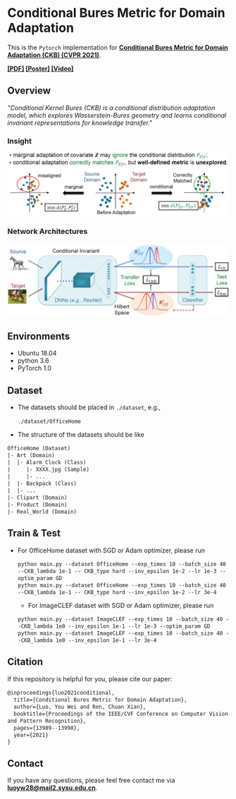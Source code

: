 # Conditional Bures Metric for Domain Adaptation

This is the `Pytorch` implementation for **[Conditional Bures Metric for Domain Adaptation (CKB) (CVPR 2021)](https://openaccess.thecvf.com/content/CVPR2021/html/Luo_Conditional_Bures_Metric_for_Domain_Adaptation_CVPR_2021_paper.html)**.

**[[PDF]](https://www.youweiluo.top/Papers/ConditionalBures_CVPR2021.pdf) [[Poster]](https://www.youweiluo.top/Papers/CKB_CVPR21_Poster.pdf) [[Video]](https://drive.google.com/file/d/1RMGOmWvt0eME9Mb2aPOvamX5KiEQU4TM/view?usp=sharing)**

## Overview

*"Conditional Kernel Bures (CKB) is a conditional distribution adaptation model, which explores Wasserstein-Bures geometry and learns conditional invariant representations for knowledge transfer."*

### Insight
![CKB_Insight](https://github.com/LavieLuo/Datasets/blob/master/CKB_Insight.PNG)

### Network Architectures
![NetworkArchitectures](https://github.com/LavieLuo/Datasets/blob/master/CKB_Network.PNG)

## Environments
- Ubuntu 18.04
- python 3.6
- PyTorch 1.0

## Dataset
- The datasets should be placed in `./dataset`, e.g.,

  `./dataset/OfficeHome`

- The structure of the datasets should be like
```
OfficeHome (Dataset)
|- Art (Domain)
|  |- Alarm_Clock (Class)
|     |- XXXX.jpg (Sample) 
|     |- ...
|  |- Backpack (Class)
|  |- ...
|- Clipart (Domain)
|- Product (Domain)
|- Real_World (Domain)
```

## Train & Test
- For OfficeHome dataset with SGD or Adam optimizer, please run

  ``` 
  python main.py --dataset OfficeHome --exp_times 10 --batch_size 40 --CKB_lambda 1e-1 -- CKB_type hard --inv_epsilon 1e-2 --lr 1e-3 --optim_param GD
  python main.py --dataset OfficeHome --exp_times 10 --batch_size 40 --CKB_lambda 1e-1 -- CKB_type hard --inv_epsilon 1e-2 --lr 3e-4
  ```
  
  - For ImageCLEF dataset with SGD or Adam optimizer, please run

  ``` 
  python main.py --dataset ImageCLEF --exp_times 10 --batch_size 40 --CKB_lambda 1e0 --inv_epsilon 1e-1 --lr 1e-3 --optim_param GD
  python main.py --dataset ImageCLEF --exp_times 10 --batch_size 40 --CKB_lambda 1e0 --inv_epsilon 1e-1 --lr 3e-4
  ```

## Citation
If this repository is helpful for you, please cite our paper:
```
@inproceedings{luo2021conditional,
  title={Conditional Bures Metric for Domain Adaptation},
  author={Luo, You Wei and Ren, Chuan Xian},
  booktitle={Proceedings of the IEEE/CVF Conference on Computer Vision and Pattern Recognition},
  pages={13989--13998},
  year={2021}
}
```

## Contact
If you have any questions, please feel free contact me via **luoyw28@mail2.sysu.edu.cn**.
